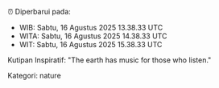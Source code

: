 ⏰ Diperbarui pada:
- WIB: Sabtu, 16 Agustus 2025 13.38.33 UTC
- WITA: Sabtu, 16 Agustus 2025 14.38.33 UTC
- WIT: Sabtu, 16 Agustus 2025 15.38.33 UTC

Kutipan Inspiratif:
"The earth has music for those who listen."


Kategori: nature

